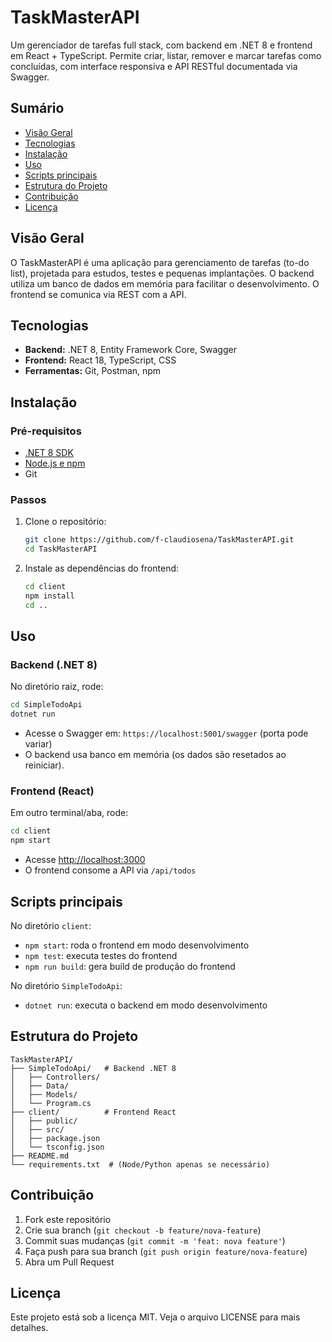 # TaskMasterAPI

Um gerenciador de tarefas full stack, com backend em .NET 8 e frontend em React + TypeScript. Permite criar, listar, remover e marcar tarefas como concluídas, com interface responsiva e API RESTful documentada via Swagger.

## Sumário

- [Visão Geral](#visão-geral)
- [Tecnologias](#tecnologias)
- [Instalação](#instalação)
- [Uso](#uso)
- [Scripts principais](#scripts-principais)
- [Estrutura do Projeto](#estrutura-do-projeto)
- [Contribuição](#contribuição)
- [Licença](#licença)

## Visão Geral

O TaskMasterAPI é uma aplicação para gerenciamento de tarefas (to-do list), projetada para estudos, testes e pequenas implantações. O backend utiliza um banco de dados em memória para facilitar o desenvolvimento. O frontend se comunica via REST com a API.

## Tecnologias

- **Backend:** .NET 8, Entity Framework Core, Swagger
- **Frontend:** React 18, TypeScript, CSS
- **Ferramentas:** Git, Postman, npm

## Instalação

### Pré-requisitos

- [.NET 8 SDK](https://dotnet.microsoft.com/download)
- [Node.js e npm](https://nodejs.org/)
- Git

### Passos

1. Clone o repositório:
   ```bash
   git clone https://github.com/f-claudiosena/TaskMasterAPI.git
   cd TaskMasterAPI
   ```

2. Instale as dependências do frontend:
   ```bash
   cd client
   npm install
   cd ..
   ```

## Uso

### Backend (.NET 8)

No diretório raiz, rode:

```bash
cd SimpleTodoApi
dotnet run
```

- Acesse o Swagger em: `https://localhost:5001/swagger` (porta pode variar)
- O backend usa banco em memória (os dados são resetados ao reiniciar).

### Frontend (React)

Em outro terminal/aba, rode:

```bash
cd client
npm start
```

- Acesse [http://localhost:3000](http://localhost:3000)
- O frontend consome a API via `/api/todos`

## Scripts principais

No diretório `client`:

- `npm start`: roda o frontend em modo desenvolvimento
- `npm test`: executa testes do frontend
- `npm run build`: gera build de produção do frontend

No diretório `SimpleTodoApi`:

- `dotnet run`: executa o backend em modo desenvolvimento

## Estrutura do Projeto

```
TaskMasterAPI/
├── SimpleTodoApi/   # Backend .NET 8
│   ├── Controllers/
│   ├── Data/
│   ├── Models/
│   └── Program.cs
├── client/          # Frontend React
│   ├── public/
│   ├── src/
│   ├── package.json
│   └── tsconfig.json
├── README.md
└── requirements.txt  # (Node/Python apenas se necessário)
```

## Contribuição

1. Fork este repositório
2. Crie sua branch (`git checkout -b feature/nova-feature`)
3. Commit suas mudanças (`git commit -m 'feat: nova feature'`)
4. Faça push para sua branch (`git push origin feature/nova-feature`)
5. Abra um Pull Request

## Licença

Este projeto está sob a licença MIT. Veja o arquivo LICENSE para mais detalhes.
